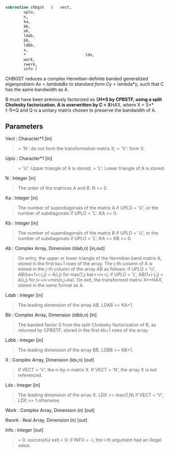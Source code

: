 ```fortran
subroutine chbgst	(	vect,
		uplo,
		n,
		ka,
		kb,
		ab,
		ldab,
		bb,
		ldbb,
		x,
		*                          ldx,
		work,
		rwork,
		info )
```

 CHBGST reduces a complex Hermitian-definite banded generalized
 eigenproblem  A*x = lambda*B*x  to standard form  C*y = lambda*y,
 such that C has the same bandwidth as A.

 B must have been previously factorized as S**H*S by CPBSTF, using a
 split Cholesky factorization. A is overwritten by C = X**H*A*X, where
 X = S**(-1)*Q and Q is a unitary matrix chosen to preserve the
 bandwidth of A.

## Parameters
Vect : Character*1 [in]
> = 'N':  do not form the transformation matrix X;
> = 'V':  form X.

Uplo : Character*1 [in]
> = 'U':  Upper triangle of A is stored;
> = 'L':  Lower triangle of A is stored.

N : Integer [in]
> The order of the matrices A and B.  N >= 0.

Ka : Integer [in]
> The number of superdiagonals of the matrix A if UPLO = 'U',
> or the number of subdiagonals if UPLO = 'L'.  KA >= 0.

Kb : Integer [in]
> The number of superdiagonals of the matrix B if UPLO = 'U',
> or the number of subdiagonals if UPLO = 'L'.  KA >= KB >= 0.

Ab : Complex Array, Dimension (ldab,n) [in,out]
> On entry, the upper or lower triangle of the Hermitian band
> matrix A, stored in the first ka+1 rows of the array.  The
> j-th column of A is stored in the j-th column of the array AB
> as follows:
> if UPLO = 'U', AB(ka+1+i-j,j) = A(i,j) for max(1,j-ka)<=i<=j;
> if UPLO = 'L', AB(1+i-j,j)    = A(i,j) for j<=i<=min(n,j+ka).
> On exit, the transformed matrix X**H*A*X, stored in the same
> format as A.

Ldab : Integer [in]
> The leading dimension of the array AB.  LDAB >= KA+1.

Bb : Complex Array, Dimension (ldbb,n) [in]
> The banded factor S from the split Cholesky factorization of
> B, as returned by CPBSTF, stored in the first kb+1 rows of
> the array.

Ldbb : Integer [in]
> The leading dimension of the array BB.  LDBB >= KB+1.

X : Complex Array, Dimension (ldx,n) [out]
> If VECT = 'V', the n-by-n matrix X.
> If VECT = 'N', the array X is not referenced.

Ldx : Integer [in]
> The leading dimension of the array X.
> LDX >= max(1,N) if VECT = 'V'; LDX >= 1 otherwise.

Work : Complex Array, Dimension (n) [out]

Rwork : Real Array, Dimension (n) [out]

Info : Integer [out]
> = 0:  successful exit
> < 0:  if INFO = -i, the i-th argument had an illegal value.


